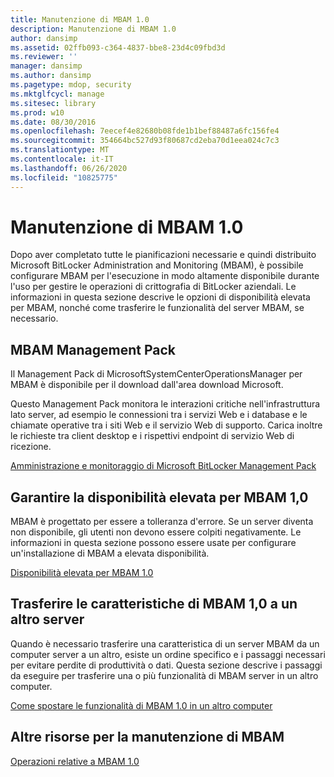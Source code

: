 ```yaml
---
title: Manutenzione di MBAM 1.0
description: Manutenzione di MBAM 1.0
author: dansimp
ms.assetid: 02ffb093-c364-4837-bbe8-23d4c09fbd3d
ms.reviewer: ''
manager: dansimp
ms.author: dansimp
ms.pagetype: mdop, security
ms.mktglfcycl: manage
ms.sitesec: library
ms.prod: w10
ms.date: 08/30/2016
ms.openlocfilehash: 7eecef4e82680b08fde1b1bef88487a6fc156fe4
ms.sourcegitcommit: 354664bc527d93f80687cd2eba70d1eea024c7c3
ms.translationtype: MT
ms.contentlocale: it-IT
ms.lasthandoff: 06/26/2020
ms.locfileid: "10825775"
---
```

# Manutenzione di MBAM 1.0


Dopo aver completato tutte le pianificazioni necessarie e quindi distribuito Microsoft BitLocker Administration and Monitoring (MBAM), è possibile configurare MBAM per l'esecuzione in modo altamente disponibile durante l'uso per gestire le operazioni di crittografia di BitLocker aziendali. Le informazioni in questa sezione descrive le opzioni di disponibilità elevata per MBAM, nonché come trasferire le funzionalità del server MBAM, se necessario.

## MBAM Management Pack


Il Management Pack di MicrosoftSystemCenterOperationsManager per MBAM è disponibile per il download dall'area download Microsoft.

Questo Management Pack monitora le interazioni critiche nell'infrastruttura lato server, ad esempio le connessioni tra i servizi Web e i database e le chiamate operative tra i siti Web e il servizio Web di supporto. Carica inoltre le richieste tra client desktop e i rispettivi endpoint di servizio Web di ricezione.

[Amministrazione e monitoraggio di Microsoft BitLocker Management Pack](https://go.microsoft.com/fwlink/p/?LinkId=258390)

## Garantire la disponibilità elevata per MBAM 1,0


MBAM è progettato per essere a tolleranza d'errore. Se un server diventa non disponibile, gli utenti non devono essere colpiti negativamente. Le informazioni in questa sezione possono essere usate per configurare un'installazione di MBAM a elevata disponibilità.

[Disponibilità elevata per MBAM 1.0](high-availability-for-mbam-10.md)

## Trasferire le caratteristiche di MBAM 1,0 a un altro server


Quando è necessario trasferire una caratteristica di un server MBAM da un computer server a un altro, esiste un ordine specifico e i passaggi necessari per evitare perdite di produttività o dati. Questa sezione descrive i passaggi da eseguire per trasferire una o più funzionalità di MBAM server in un altro computer.

[Come spostare le funzionalità di MBAM 1.0 in un altro computer](how-to-move-mbam-10-features-to-another-computer.md)

## Altre risorse per la manutenzione di MBAM


[Operazioni relative a MBAM 1.0](operations-for-mbam-10.md)

 

 





